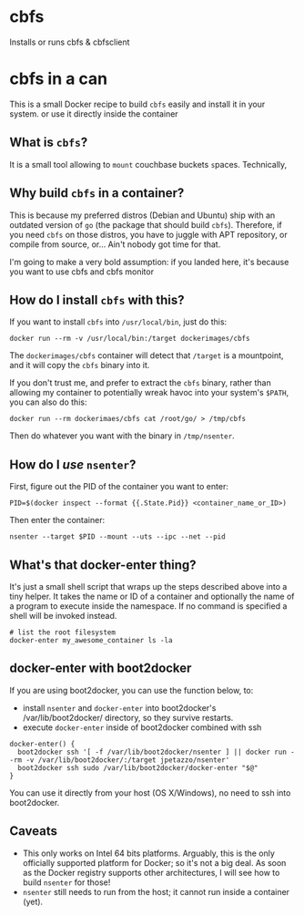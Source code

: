 cbfs
====

Installs or runs cbfs &amp; cbfsclient

# cbfs in a can

This is a small Docker recipe to build `cbfs` easily and install it in your
system. or use it directly inside the container


## What is `cbfs`?

It is a small tool allowing to `mount` couchbase buckets `s`paces. Technically,


## Why build `cbfs` in a container?

This is because my preferred distros (Debian and Ubuntu) ship with an
outdated version of `go` (the package that should build `cbfs`).
Therefore, if you need `cbfs` on those distros, you have to juggle with
APT repository, or compile from source, or… Ain't nobody got time for that.

I'm going to make a very bold assumption: if you landed here, it's because
you want to use cbfs and cbfs monitor

## How do I install `cbfs` with this?

If you want to install `cbfs` into `/usr/local/bin`, just do this:

    docker run --rm -v /usr/local/bin:/target dockerimages/cbfs

The `dockerimages/cbfs` container will detect that `/target` is a
mountpoint, and it will copy the `cbfs` binary into it.

If you don't trust me, and prefer to extract the `cbfs` binary,
rather than allowing my container to potentially wreak havoc into
your system's `$PATH`, you can also do this:

    docker run --rm dockerimaes/cbfs cat /root/go/ > /tmp/cbfs

Then do whatever you want with the binary in `/tmp/nsenter`.


##  How do I *use* `nsenter`?

First, figure out the PID of the container you want to enter:

    PID=$(docker inspect --format {{.State.Pid}} <container_name_or_ID>)

Then enter the container:

    nsenter --target $PID --mount --uts --ipc --net --pid


## What's that docker-enter thing?

It's just a small shell script that wraps up the steps described above into
a tiny helper. It takes the name or ID of a container and optionally the name
of a program to execute inside the namespace. If no command is specified a
shell will be invoked instead.

    # list the root filesystem
    docker-enter my_awesome_container ls -la

## docker-enter with boot2docker

If you are using boot2docker, you can use the function below, to:

- install `nsenter` and `docker-enter` into boot2docker's /var/lib/boot2docker/ directory,
  so they survive restarts.
- execute `docker-enter` inside of boot2docker combined with ssh

```
docker-enter() {
  boot2docker ssh '[ -f /var/lib/boot2docker/nsenter ] || docker run --rm -v /var/lib/boot2docker/:/target jpetazzo/nsenter'
  boot2docker ssh sudo /var/lib/boot2docker/docker-enter "$@"
}
```

You can use it directly from your host (OS X/Windows), no need to ssh into boot2docker.

## Caveats

- This only works on Intel 64 bits platforms. Arguably, this is the
  only officially supported platform for Docker; so it's not a big deal.
  As soon as the Docker registry supports other architectures, I will
  see how to build `nsenter` for those!
- `nsenter` still needs to run from the host; it cannot run inside a
  container (yet).
